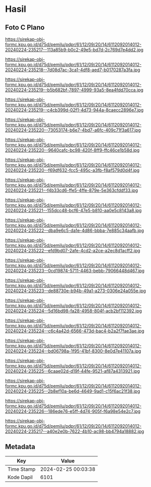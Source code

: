 # Hasil

## Foto C Plano

https://sirekap-obj-formc.kpu.go.id/d75d/pemilu/pdpr/61/12/09/20/14/6112092014012-20240224-235217--113a85b9-b0c2-49e5-bd7d-2c769d7e4dd2.jpg

https://sirekap-obj-formc.kpu.go.id/d75d/pemilu/pdpr/61/12/09/20/14/6112092014012-20240224-235218--7d08d7ac-3ca1-4df8-aed7-b0170287a3fa.jpg

https://sirekap-obj-formc.kpu.go.id/d75d/pemilu/pdpr/61/12/09/20/14/6112092014012-20240224-235219--b5b682bf-7897-4999-93a5-8ea4fdd70cca.jpg

https://sirekap-obj-formc.kpu.go.id/d75d/pemilu/pdpr/61/12/09/20/14/6112092014012-20240224-235219--c4cb399d-02f1-4d73-944a-8caecc2896e7.jpg

https://sirekap-obj-formc.kpu.go.id/d75d/pemilu/pdpr/61/12/09/20/14/6112092014012-20240224-235220--73053174-b6e7-4bd7-a6fc-409c71f3a617.jpg

https://sirekap-obj-formc.kpu.go.id/d75d/pemilu/pdpr/61/12/09/20/14/6112092014012-20240224-235220--9640cafc-bc98-420f-8ff9-ffc46ce1b58d.jpg

https://sirekap-obj-formc.kpu.go.id/d75d/pemilu/pdpr/61/12/09/20/14/6112092014012-20240224-235220--f69df632-fcc5-495c-a3fb-f8af579d0d4f.jpg

https://sirekap-obj-formc.kpu.go.id/d75d/pemilu/pdpr/61/12/09/20/14/6112092014012-20240224-235221--f4b33cd6-ffe5-4ffe-879e-5e363cfddf33.jpg

https://sirekap-obj-formc.kpu.go.id/d75d/pemilu/pdpr/61/12/09/20/14/6112092014012-20240224-235221--155dcc48-bcf6-47e5-b810-aa0e5c8143a8.jpg

https://sirekap-obj-formc.kpu.go.id/d75d/pemilu/pdpr/61/12/09/20/14/6112092014012-20240224-235222--dba9e6c5-da1e-4d86-bbba-7e885c34aafb.jpg

https://sirekap-obj-formc.kpu.go.id/d75d/pemilu/pdpr/61/12/09/20/14/6112092014012-20240224-235222--efd9bd07-2afe-4cd2-a2ce-a2ec8d1acff2.jpg

https://sirekap-obj-formc.kpu.go.id/d75d/pemilu/pdpr/61/12/09/20/14/6112092014012-20240224-235223--0cd19874-5711-4463-bebb-79066448d467.jpg

https://sirekap-obj-formc.kpu.go.id/d75d/pemilu/pdpr/61/12/09/20/14/6112092014012-20240224-235223--de88730e-b94b-49a1-a273-0306e24a055e.jpg

https://sirekap-obj-formc.kpu.go.id/d75d/pemilu/pdpr/61/12/09/20/14/6112092014012-20240224-235224--5d16bd98-fa28-4958-804f-acb2bf112392.jpg

https://sirekap-obj-formc.kpu.go.id/d75d/pemilu/pdpr/61/12/09/20/14/6112092014012-20240224-235224--c6c4a42d-6566-473d-bac4-b2a2f7fae3ae.jpg

https://sirekap-obj-formc.kpu.go.id/d75d/pemilu/pdpr/61/12/09/20/14/6112092014012-20240224-235224--bd06798a-1f95-41bf-8300-8e0d7e41107a.jpg

https://sirekap-obj-formc.kpu.go.id/d75d/pemilu/pdpr/61/12/09/20/14/6112092014012-20240224-235225--6caae02d-d19f-44fe-9521-af87a4313921.jpg

https://sirekap-obj-formc.kpu.go.id/d75d/pemilu/pdpr/61/12/09/20/14/6112092014012-20240224-235225--2b8ef10a-be6d-4649-9ad1-c15f6ac21f38.jpg

https://sirekap-obj-formc.kpu.go.id/d75d/pemilu/pdpr/61/12/09/20/14/6112092014012-20240224-235226--186ede76-e5ff-4d74-905f-f6a98e54e2c7.jpg

https://sirekap-obj-formc.kpu.go.id/d75d/pemilu/pdpr/61/12/09/20/14/6112092014012-20240224-235217--a40e2e0b-7622-4b10-ac98-bb4794a18882.jpg


## Metadata

| Key        | Value               |
| ---------- | ------------------- |
| Time Stamp | 2024-02-25 00:03:38 |
| Kode Dapil | 6101                |



